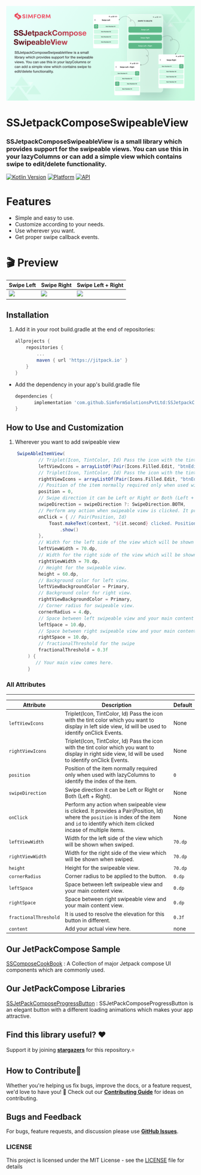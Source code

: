 ![](/gif/banner.png)
# SSJetpackComposeSwipeableView
### SSJetpackComposeSwipeableView is a small library which provides support for the swipeable views. You can use this in your lazyColumns or can add a simple view which contains swipe to edit/delete functionality.

[![Kotlin Version](https://img.shields.io/badge/Kotlin-v1.6.0-blue.svg)](https://kotlinlang.org) [![Platform](https://img.shields.io/badge/Platform-Android-green.svg?style=flat)](https://www.android.com/) [![API](https://img.shields.io/badge/API-21%2B-brightgreen.svg?style=flat)](https://android-arsenal.com/api?level=21)

# Features
- Simple and easy to use.
- Customize according to your needs.
- Use wherever you want.
- Get proper swipe callback events.

# 🎬 Preview

| Swipe Left | Swipe Right | Swipe Left + Right |
| -- | -- | -- |
| <img src="/gif/swipeleft.gif" height="500px"/> | <img src="/gif/swiperight.gif" height="500px"/>| <img src="/gif/swipeboth.gif" height="500px"/>

## Installation
1. Add it in your root build.gradle at the end of repositories:

	```groovy
	allprojects {
		repositories {
			...
			maven { url 'https://jitpack.io' }
		}
	}
	```

* Add the dependency in your app's build.gradle file

	```groovy
	dependencies {
	       implementation 'com.github.SimformSolutionsPvtLtd:SSJetpackComposeSwipeableView:1.0.1'
	}
	```

## How to Use and Customization
1. Wherever you want to add swipeable view
```groovy
    SwipeAbleItemView(
            // Triplet(Icon, TintColor, Id) Pass the icon with the tint color which you want to display in left side view, Id will be used to identify onClick Events.
            leftViewIcons = arrayListOf(Pair(Icons.Filled.Edit, "btnEditLeft"), Pair(Icons.Filled.Delete, "btnDeleteLeft")),
            // Triplet(Icon, TintColor, Id) Pass the icon with the tint color which you want to display in right side view, Id will be used to identify onClick Events.
            rightViewIcons = arrayListOf(Pair(Icons.Filled.Edit, "btnEditRight")),
            // Position of the item normally required only when used with lazyColumns to identify the index of the item.
            position = 0,
            // Swipe direction it can be Left or Right or Both (Left + Right).
            swipeDirection = swipeDirection ?: SwipeDirection.BOTH,
            // Perform any action when swipeable view is clicked. It provides the position(Index of the item) as well as id to identify which item clicked incase of multiple items.
            onClick = { // Pair(Position, Id)
                Toast.makeText(context, "${it.second} clicked. Position :- ${it.first}", Toast.LENGTH_SHORT)
                    .show()
            },
            // Width for the left side of the view which will be shown when swiped.
            leftViewWidth = 70.dp,
            // Width for the right side of the view which will be shown when swiped.
            rightViewWidth = 70.dp,
            // Height for the swipeable view.
            height = 60.dp,
            // Background color for left view.
            leftViewBackgroundColor = Primary,
            // Background color for right view.
            rightViewBackgroundColor = Primary,
            // Corner radius for swipeable view.
            cornerRadius = 4.dp,
            // Space between left swipeable view and your main content view.
            leftSpace = 10.dp,
            // Space between right swipeable view and your main content view.
            rightSpace = 10.dp,
            // fractionalThreshold for the swipe
            fractionalThreshold = 0.3f
        ) {
           // Your main view comes here.
        }
```

### All Attributes
------------------------

| Attribute | Description | Default |
| --- | --- | --- |
| `leftViewIcons` | Triplet(Icon, TintColor, Id) Pass the icon with the tint color which you want to display in left side view, Id will be used to identify onClick Events. | None |
| `rightViewIcons` | Triplet(Icon, TintColor, Id) Pass the icon with the tint color which you want to display in right side view, Id will be used to identify onClick Events. | None |
| `position` | Position of the item normally required only when used with lazyColumns to identify the index of the item. | `0` |
| `swipeDirection` | Swipe direction it can be Left or Right or Both (Left + Right). | None |
| `onClick` | Perform any action when swipeable view is clicked. It provides a Pair(Position, Id) where the `position` is index of the item and `id` to identify which item clicked incase of multiple items. | None |
| `leftViewWidth` | Width for the left side of the view which will be shown when swiped. | `70.dp` |
| `rightViewWidth` | Width for the right side of the view which will be shown when swiped. | `70.dp` |
| `height` | Height for the swipeable view. | `70.dp` |
| `cornerRadius` | Corner radius to be applied to the button. | `0.dp` |
| `leftSpace` | Space between left swipeable view and your main content view. | `0.dp` |
| `rightSpace` | Space between right swipeable view and your main content view. | `0.dp` |
| `fractionalThreshold` | It is used to resolve the elevation for this button in different. | `0.3f` |
| `content` | Add your actual view here. | none |

## Our JetPackCompose Sample
[SSComposeCookBook](https://github.com/SimformSolutionsPvtLtd/SSComposeCookBook) :  A Collection of major Jetpack compose UI components which are commonly used.

## Our JetPackCompose Libraries
[SSJetPackComposeProgressButton](https://github.com/SimformSolutionsPvtLtd/SSJetPackComposeProgressButton) :  SSJetPackComposeProgressButton is an elegant button with a different loading animations which makes your app attractive.

## Find this library useful? ❤️
Support it by joining __[stargazers]__ for this repository.⭐

## How to Contribute🤝

Whether you're helping us fix bugs, improve the docs, or a feature request, we'd love to have you! 💪
Check out our __[Contributing Guide]__ for ideas on contributing.

## Bugs and Feedback
For bugs, feature requests, and discussion please use __[GitHub Issues]__.

### LICENSE
This project is licensed under the MIT License - see the [LICENSE](LICENSE) file for details

[//]: # (These are reference links used in the body of this note and get stripped out when the markdown processor does its job. There is no need to format nicely because it shouldn't be seen. Thanks SO - http://stackoverflow.com/questions/4823468/store-comments-in-markdown-syntax)
   [stargazers]: <https://github.com/SimformSolutionsPvtLtd/SSJetpackComposeSwipeableView/stargazers>
   [Contributing Guide]: <https://github.com/SimformSolutionsPvtLtd/SSJetpackComposeSwipeableView/blob/main/CONTRIBUTING.md>
   [GitHub Issues]: <https://github.com/SimformSolutionsPvtLtd/SSJetpackComposeSwipeableView/issues>
   [LICENSE]: <https://github.com/SimformSolutionsPvtLtd/SSJetpackComposeSwipeableView/blob/main/LICENSE>